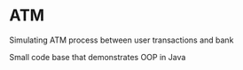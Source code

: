 # ATM
Simulating ATM process between user transactions and bank

Small code base that demonstrates OOP in Java
